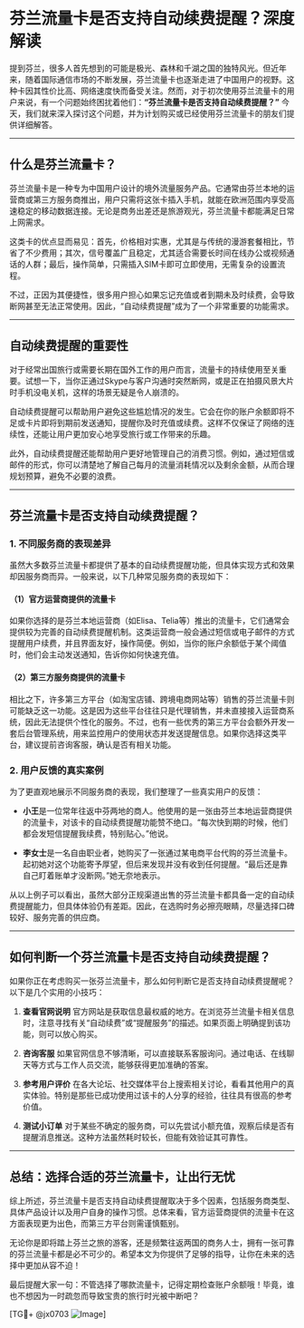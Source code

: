 # 芬兰流量卡是否支持自动续费提醒？深度解读

提到芬兰，很多人首先想到的可能是极光、森林和千湖之国的独特风光。但近年来，随着国际通信市场的不断发展，芬兰流量卡也逐渐走进了中国用户的视野。这种卡因其性价比高、网络速度快而备受关注。然而，对于初次使用芬兰流量卡的用户来说，有一个问题始终困扰着他们：**“芬兰流量卡是否支持自动续费提醒？”** 今天，我们就来深入探讨这个问题，并为计划购买或已经使用芬兰流量卡的朋友们提供详细解答。

---

## 什么是芬兰流量卡？

芬兰流量卡是一种专为中国用户设计的境外流量服务产品。它通常由芬兰本地的运营商或第三方服务商推出，用户只需将这张卡插入手机，就能在欧洲范围内享受高速稳定的移动数据连接。无论是商务出差还是旅游观光，芬兰流量卡都能满足日常上网需求。

这类卡的优点显而易见：首先，价格相对实惠，尤其是与传统的漫游套餐相比，节省了不少费用；其次，信号覆盖广且稳定，尤其适合需要长时间在线办公或视频通话的人群；最后，操作简单，只需插入SIM卡即可立即使用，无需复杂的设置流程。

不过，正因为其便捷性，很多用户担心如果忘记充值或者到期未及时续费，会导致断网甚至无法正常使用。因此，“自动续费提醒”成为了一个非常重要的功能需求。

---

## 自动续费提醒的重要性

对于经常出国旅行或需要长期在国外工作的用户而言，流量卡的持续使用至关重要。试想一下，当你正通过Skype与客户沟通时突然断网，或是正在拍摄风景大片时手机没电关机，这样的场景无疑是令人崩溃的。

自动续费提醒可以帮助用户避免这些尴尬情况的发生。它会在你的账户余额即将不足或卡片即将到期前发送通知，提醒你及时充值或续费。这样不仅保证了网络的连续性，还能让用户更加安心地享受旅行或工作带来的乐趣。

此外，自动续费提醒还能帮助用户更好地管理自己的消费习惯。例如，通过短信或邮件的形式，你可以清楚地了解自己每月的流量消耗情况以及剩余金额，从而合理规划预算，避免不必要的浪费。

---

## 芬兰流量卡是否支持自动续费提醒？

### 1. 不同服务商的表现差异

虽然大多数芬兰流量卡都提供了基本的自动续费提醒功能，但具体实现方式和效果却因服务商而异。一般来说，以下几种常见服务商的表现如下：

#### （1）官方运营商提供的流量卡
如果你选择的是芬兰本地运营商（如Elisa、Telia等）推出的流量卡，它们通常会提供较为完善的自动续费提醒机制。这类运营商一般会通过短信或电子邮件的方式提醒用户续费，并且界面友好，操作简便。例如，当你的账户余额低于某个阈值时，他们会主动发送通知，告诉你如何快速充值。

#### （2）第三方服务商提供的流量卡
相比之下，许多第三方平台（如淘宝店铺、跨境电商网站等）销售的芬兰流量卡则可能缺乏这一功能。这是因为这些平台往往只是代理销售，并未直接接入运营商系统，因此无法提供个性化的服务。不过，也有一些优秀的第三方平台会额外开发一套后台管理系统，用来监控用户的使用状态并发送提醒信息。如果你选择这类平台，建议提前咨询客服，确认是否有相关功能。

### 2. 用户反馈的真实案例

为了更直观地展示不同服务商的表现，我们整理了一些真实用户的反馈：

- **小王**是一位常年往返中芬两地的商人。他使用的是一张由芬兰本地运营商提供的流量卡，对该卡的自动续费提醒功能赞不绝口。“每次快到期的时候，他们都会发短信提醒我续费，特别贴心。”他说。
  
- **李女士**是一名自由职业者，她购买了一张通过某电商平台代购的芬兰流量卡。起初她对这个功能寄予厚望，但后来发现并没有收到任何提醒。“最后还是靠自己盯着账单才没断网。”她无奈地表示。

从以上例子可以看出，虽然大部分正规渠道出售的芬兰流量卡都具备一定的自动续费提醒能力，但具体体验仍有差距。因此，在选购时务必擦亮眼睛，尽量选择口碑较好、服务完善的供应商。

---

## 如何判断一个芬兰流量卡是否支持自动续费提醒？

如果你正在考虑购买一张芬兰流量卡，那么如何判断它是否支持自动续费提醒呢？以下是几个实用的小技巧：

1. **查看官网说明**
   官方网站是获取信息最权威的地方。在浏览芬兰流量卡相关信息时，注意寻找有关“自动续费”或“提醒服务”的描述。如果页面上明确提到该功能，则可以放心购买。

2. **咨询客服**
   如果官网信息不够清晰，可以直接联系客服询问。通过电话、在线聊天等方式与工作人员交流，能够获得更加准确的答案。

3. **参考用户评价**
   在各大论坛、社交媒体平台上搜索相关讨论，看看其他用户的真实体验。特别是那些已成功使用过该卡的人分享的经验，往往具有很高的参考价值。

4. **测试小订单**
   对于某些不确定的服务商，可以先尝试小额充值，观察后续是否有提醒消息推送。这种方法虽然耗时较长，但能有效验证其可靠性。

---

## 总结：选择合适的芬兰流量卡，让出行无忧

综上所述，芬兰流量卡是否支持自动续费提醒取决于多个因素，包括服务商类型、具体产品设计以及用户自身的操作习惯。总体来看，官方运营商提供的流量卡在这方面表现更为出色，而第三方平台则需谨慎甄别。

无论你是即将踏上芬兰之旅的游客，还是频繁往返两国的商务人士，拥有一张可靠的芬兰流量卡都是必不可少的。希望本文为你提供了足够的指导，让你在未来的选择中更加从容不迫！

最后提醒大家一句：不管选择了哪款流量卡，记得定期检查账户余额哦！毕竟，谁也不想因为一时疏忽而导致宝贵的旅行时光被中断吧？

[TG💪+ @jx0703 ![Image](https://github.com/user-attachments/assets/dbca1d08-cadb-493c-b0ec-ad6f7a83f270)]